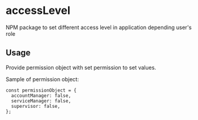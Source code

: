 # accessLevel

NPM package to set different access level in application depending user's role

## Usage

Provide permission object with set permission to set values.

Sample of permission object:

    const permissionObject = {
      accountManager: false,
      serviceManager: false,
      supervisor: false,
    };
